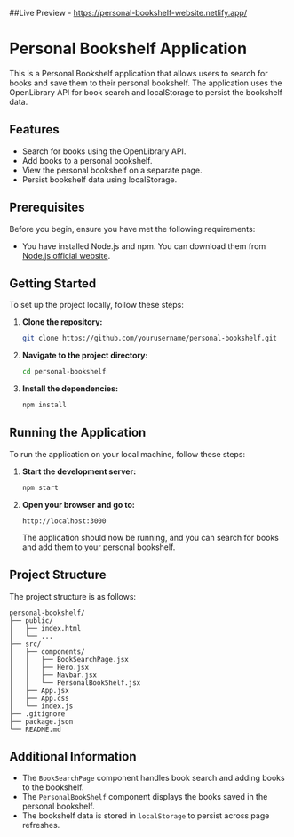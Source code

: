 ##Live Preview - https://personal-bookshelf-website.netlify.app/

# Personal Bookshelf Application

This is a Personal Bookshelf application that allows users to search for books and save them to their personal bookshelf. The application uses the OpenLibrary API for book search and localStorage to persist the bookshelf data.

## Features

- Search for books using the OpenLibrary API.
- Add books to a personal bookshelf.
- View the personal bookshelf on a separate page.
- Persist bookshelf data using localStorage.

## Prerequisites

Before you begin, ensure you have met the following requirements:

- You have installed Node.js and npm. You can download them from [Node.js official website](https://nodejs.org/).

## Getting Started

To set up the project locally, follow these steps:

1. **Clone the repository:**

   ```bash
   git clone https://github.com/yourusername/personal-bookshelf.git


2. **Navigate to the project directory:**

   ```bash
   cd personal-bookshelf
   ```

3. **Install the dependencies:**

   ```bash
   npm install
   ```

## Running the Application

To run the application on your local machine, follow these steps:

1. **Start the development server:**

   ```bash
   npm start
   ```

2. **Open your browser and go to:**

   ```
   http://localhost:3000
   ```

   The application should now be running, and you can search for books and add them to your personal bookshelf.

## Project Structure

The project structure is as follows:

```
personal-bookshelf/
├── public/
│   ├── index.html
│   └── ...
├── src/
│   ├── components/
│   │   ├── BookSearchPage.jsx
│   │   ├── Hero.jsx
│   │   ├── Navbar.jsx
│   │   └── PersonalBookShelf.jsx
│   ├── App.jsx
│   ├── App.css
│   └── index.js
├── .gitignore
├── package.json
└── README.md
```

## Additional Information

- The `BookSearchPage` component handles book search and adding books to the bookshelf.
- The `PersonalBookShelf` component displays the books saved in the personal bookshelf.
- The bookshelf data is stored in `localStorage` to persist across page refreshes.
